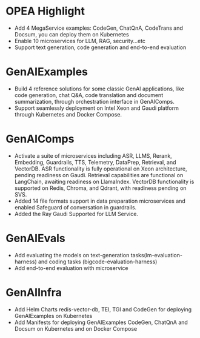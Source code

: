 # OPEA Highlight
* Add 4 MegaService examples: CodeGen, ChatQnA, CodeTrans and Docsum, you can deploy them on Kubernetes
* Enable 10 microservices for LLM, RAG, security...etc
* Support text generation, code generation and end-to-end evaluation 

# GenAIExamples 
* Build 4 reference solutions for some classic GenAI applications, like code generation, chat Q&A, code translation and document summarization, through orchestration interface in GenAIComps.
* Support seamlessly deployment on Intel Xeon and Gaudi platform through Kubernetes and Docker Compose.
 
# GenAIComps 
* Activate a suite of microservices including ASR, LLMS, Rerank, Embedding, Guardrails, TTS, Telemetry, DataPrep, Retrieval, and VectorDB. ASR functionality is fully operational on Xeon architecture, pending readiness on Gaudi. Retrieval capabilities are functional on LangChain, awaiting readiness on LlamaIndex. VectorDB functionality is supported on Redis, Chroma, and Qdrant, with readiness pending on SVS.
* Added 14 file formats support in data preparation microservices and enabled Safeguard of conversation in guardrails.
* Added the Ray Gaudi Supported for LLM Service.

# GenAIEvals 
* Add evaluating the models on text-generation tasks(lm-evaluation-harness) and coding tasks (bigcode-evaluation-harness)
* Add end-to-end evaluation with microservice

# GenAIInfra 
* Add Helm Charts redis-vector-db, TEI, TGI and CodeGen for deploying GenAIExamples on Kubernetes
* Add Manifests for deploying GenAIExamples CodeGen, ChatQnA and Docsum on Kubernetes and on Docker Compose
